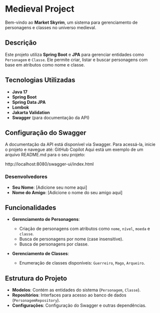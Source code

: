 # Medieval Project

Bem-vindo ao **Market Skyrim**, um sistema para gerenciamento de personagens e classes no universo medieval.

## Descrição
Este projeto utiliza **Spring Boot** e **JPA** para gerenciar entidades como `Personagem` e `Classe`. Ele permite criar, listar e buscar personagens com base em atributos como nome e classe.

## Tecnologias Utilizadas
- **Java 17**
- **Spring Boot**
- **Spring Data JPA**
- **Lombok**
- **Jakarta Validation**
- **Swagger** (para documentação da API)

## Configuração do Swagger
A documentação da API está disponível via Swagger. Para acessá-la, inicie o projeto e navegue até: GitHub Copilot
Aqui está um exemplo de um arquivo README.md para o seu projeto:

http://localhost:8080/swagger-ui/index.html


### Desenvolvedores
- **Seu Nome**: [Adicione seu nome aqui]
- **Nome do Amigo**: [Adicione o nome do seu amigo aqui]

## Funcionalidades
- **Gerenciamento de Personagens**:
  - Criação de personagens com atributos como `nome`, `nível`, `moeda` e `classe`.
  - Busca de personagens por nome (case insensitive).
  - Busca de personagens por classe.

- **Gerenciamento de Classes**:
  - Enumeração de classes disponíveis: `Guerreiro`, `Mago`, `Arqueiro`.

## Estrutura do Projeto
- **Modelos**: Contém as entidades do sistema (`Personagem`, `Classe`).
- **Repositórios**: Interfaces para acesso ao banco de dados (`PersonagemRepository`).
- **Configurações**: Configuração do Swagger e outras dependências.
